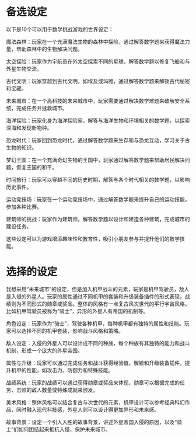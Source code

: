 # 备选设定
以下是10个可以用于数学挑战游戏的世界设定：

魔法森林：玩家在一个充满魔法生物的森林中探险，通过解答数学题来获得魔法力量，帮助森林中的生物解决问题。

太空探险：玩家作为宇航员在外太空探索不同的星球，解答数学题以修复飞船和与外星生物交流。

古代文明：玩家穿越到古代文明，如埃及或玛雅，通过解答数学题来解锁古代秘密和宝藏。

未来城市：在一个高科技的未来城市中，玩家需要通过解决数学难题来破解安全系统，完成任务并拯救城市。

海洋探险：玩家化身为海洋探险家，解答与海洋生物和环境相关的数学题，以探索深海和发现新物种。

恐龙时代：玩家回到恐龙时代，通过解答数学题来生存和与恐龙互动，学习关于古生物的知识。

梦幻王国：在一个充满奇幻生物的王国中，玩家通过解答数学题来帮助居民解决问题，恢复王国的和平。

时间旅行：玩家可以穿越不同的历史时期，解答与各个时代相关的数学题，以影响历史事件。

运动竞技场：玩家在一个运动竞技场中，通过解答数学题来提升自己的运动技能，参加各种比赛。

建筑师的挑战：玩家作为建筑师，解答数学题以设计和建造各种建筑，完成城市的建设任务。

这些设定可以为游戏增添趣味性和教育性，吸引小朋友参与并提升他们的数学技能。

# 选择的设定

我想采用“未来城市”的设定，但是加入机甲战斗的元素，玩家是机甲驾驶员，敌人是入侵的外星人。玩家的属性通过不同机甲的套装和升级装备插件的形式表现，战绩则为不同形式的勋章或奖品。整体的风格有一点复古风次世代的平行宇宙风格，比如机甲驾驶员被称为“骑士”，异形的外星人有帝国的机制等。

角色设定：玩家作为“骑士”，驾驶各种机甲，每种机甲都有独特的属性和技能。玩家可以选择不同的机甲套装，影响战斗风格和策略。

敌人设定：入侵的外星人可以设计成不同的种族，每个种族有其独特的能力和战斗机制，形成一个庞大的外星帝国。

属性与升级：玩家可以通过完成任务和战斗获得经验值，解锁和升级装备插件，提升机甲的性能，如攻击力、防御力和特殊技能。

战绩系统：玩家的战绩可以通过获得勋章或奖品来体现，勋章可以根据完成的任务、击败的敌人数量或特殊成就来颁发。

美术风格：整体风格可以结合复古与次世代的元素，机甲设计可以参考经典科幻作品，同时融入现代科技感，外星人则可以设计得更加异形和未来感。

故事背景：设定一个引人入胜的故事背景，讲述外星帝国入侵的原因，以及“骑士”们如何团结起来抵抗入侵，保护未来城市。